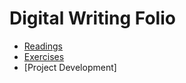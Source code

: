 # Digital Writing Folio

- [Readings](readings.md)
- [Exercises](exercises.md)
- [Project Development] 
